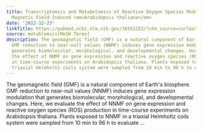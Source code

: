 ```yaml
---
title: Transcriptomics and Metabolomics of Reactive Oxygen Species Modulation in Near-Null
  Magnetic Field-Induced <em>Arabidopsis thaliana</em>
date: '2022-12-23'
linkTitle: https://pubmed.ncbi.nlm.nih.gov/36551252/?utm_source=curl&utm_medium=rss&utm_campaign=pubmed-2&utm_content=1Zkrxt7ktlCbHBXEV3v65xxSnkSWNsJ1A6Fq3gBniKhGfIUslK&fc=20210907212339&ff=20221226200427&v=2.17.9.post6+86293ac
source: metablomics[MeSH Terms]
description: The geomagnetic field (GMF) is a natural component of Earth's biosphere.
  GMF reduction to near-null values (NNMF) induces gene expression modulation that
  generates biomolecular, morphological, and developmental changes. Here, we evaluate
  the effect of NNMF on gene expression and reactive oxygen species (ROS) production
  in time-course experiments on Arabidopsis thaliana. Plants exposed to NNMF in a
  triaxial Helmholtz coils system were sampled from 10 min to 96 h to evaluate ...
---
```

The geomagnetic field (GMF) is a natural component of Earth's biosphere. GMF reduction to near-null values (NNMF) induces gene expression modulation that generates biomolecular, morphological, and developmental changes. Here, we evaluate the effect of NNMF on gene expression and reactive oxygen species (ROS) production in time-course experiments on Arabidopsis thaliana. Plants exposed to NNMF in a triaxial Helmholtz coils system were sampled from 10 min to 96 h to evaluate ...